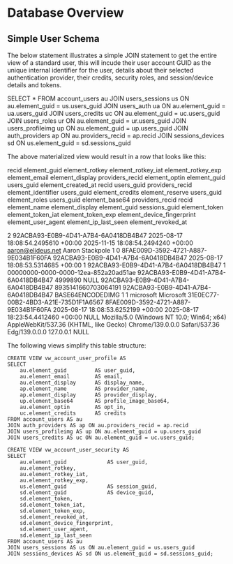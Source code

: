 # Database Overview

## Simple User Schema

The below statement illustrates a simple JOIN statement to get the entire view of a standard user, this will incude
their user account GUID as the unique internal identifier for the user, details about their selected authentication 
provider, their credits, security roles, and session/device details and tokens.

SELECT * FROM account_users au
JOIN users_sessions us ON au.element_guid = us.users_guid
JOIN users_auth ua ON au.element_guid = ua.users_guid
JOIN users_credits uc ON au.element_guid = uc.users_guid
JOIN users_roles ur ON au.element_guid = ur.users_guid
JOIN users_profileimg up ON au.element_guid = up.users_guid
JOIN auth_providers ap ON au.providers_recid = ap.recid
JOIN sessions_devices sd ON us.element_guid = sd.sessions_guid

The above materialized view would result in a row that looks like this:

recid	element_guid	element_rotkey	element_rotkey_iat	element_rotkey_exp	element_email	element_display	providers_recid	element_optin	element_guid	users_guid	element_created_at	recid	users_guid	providers_recid	element_identifier	users_guid	element_credits	element_reserve	users_guid	element_roles	users_guid	element_base64	providers_recid	recid	element_name	element_display	element_guid	sessions_guid	element_token	element_token_iat	element_token_exp	element_device_fingerprint	element_user_agent	element_ip_last_seen	element_revoked_at


2	92ACBA93-E0B9-4D41-A7B4-6A0418DB4B47	<ROTATION TOKEN>	2025-08-17 18:08:54.2495610 +00:00	2025-11-15 18:08:54.2494240 +00:00	aaron@elideus.net	Aaron Stackpole	1	0	8FAE009D-3592-4721-A887-9E034B1F60FA	92ACBA93-E0B9-4D41-A7B4-6A0418DB4B47	2025-08-17 18:08:53.5314685 +00:00	1	92ACBA93-E0B9-4D41-A7B4-6A0418DB4B47	1	00000000-0000-0000-12ea-852a20ad51ae	92ACBA93-E0B9-4D41-A7B4-6A0418DB4B47	4999890	NULL	92ACBA93-E0B9-4D41-A7B4-6A0418DB4B47	8935141660703064191	92ACBA93-E0B9-4D41-A7B4-6A0418DB4B47	BASE64ENCODEDIMG	1	1	microsoft	Microsoft	31E0EC77-00B2-4BD3-A21E-735D1F1A6567	8FAE009D-3592-4721-A887-9E034B1F60FA	<BEARER TOKEN>	2025-08-17 18:08:53.6252199 +00:00	2025-08-17 18:23:54.4412460 +00:00	NULL	Mozilla/5.0 (Windows NT 10.0; Win64; x64) AppleWebKit/537.36 (KHTML, like Gecko) Chrome/139.0.0.0 Safari/537.36 Edg/139.0.0.0	127.0.0.1	NULL

The following views simplify this table structure:

```
CREATE VIEW vw_account_user_profile AS
SELECT
    au.element_guid         AS user_guid,
    au.element_email        AS email,
    au.element_display      AS display_name,
    ap.element_name         AS provider_name,
    ap.element_display      AS provider_display,
    up.element_base64       AS profile_image_base64,
    au.element_optin        AS opt_in,
    uc.element_credits      AS credits
FROM account_users AS au
JOIN auth_providers AS ap ON au.providers_recid = ap.recid
JOIN users_profileimg AS up ON au.element_guid = up.users_guid
JOIN users_credits AS uc ON au.element_guid = uc.users_guid;

CREATE VIEW vw_account_user_security AS
SELECT
    au.element_guid             AS user_guid,
    au.element_rotkey,
    au.element_rotkey_iat,
    au.element_rotkey_exp,
    us.element_guid             AS session_guid,
    sd.element_guid             AS device_guid,
    sd.element_token,
    sd.element_token_iat,
    sd.element_token_exp,
    sd.element_revoked_at,
    sd.element_device_fingerprint,
    sd.element_user_agent,
    sd.element_ip_last_seen
FROM account_users AS au
JOIN users_sessions AS us ON au.element_guid = us.users_guid
JOIN sessions_devices AS sd ON us.element_guid = sd.sessions_guid;
```

